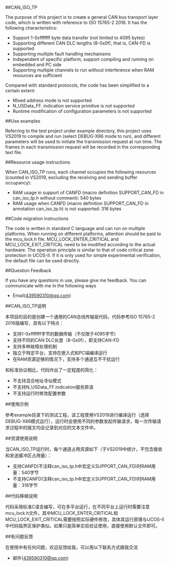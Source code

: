 ##CAN_ISO_TP

The purpose of this project is to create a general CAN bus transport layer code, which is written with reference to ISO 15765-2 2016. It has the following characteristics:

* Support 1-0xfffffff byte data transfer (not limited to 4095 bytes)
* Supporting different CAN DLC lengths (8-0x0f), that is, CAN-FD is supported
* Supporting multiple fault handling mechanisms
* Independent of specific platform, support compiling and running on embedded and PC side
* Supporting multiple channels to run without interference when RAM resources are sufficient

Compared with standard protocols, the code has been simplified to a certain extent:

* Mixed address mode is not supported
* N_USData_FF. indication service primitive is not supported
* Runtime modification of configuration parameters is not supported

##Use examples

Referring to the test project under example directory, this project uses VS2019 to compile and run (select DEBUG-X86 mode to run), and different parameters will be used to initiate the transmission request at run time. The frames in each transmission request will be recorded in the corresponding text file.

##Resource usage instructions

When CAN_ISO_TP runs, each channel occupies the following resources (counted in VS2019, excluding the receiving and sending buffer occupancy):

* RAM usage in support of CANFD (macro definition SUPPORT_CAN_FD in can_iso_tp.h without comment): 540 bytes
* RAM usage when CANFD (macro definition SUPPORT_CAN_FD in annotation can_iso_tp.h) is not supported: 316 bytes

##Code migration instructions

The code is written in standard C language and can run on multiple platforms. When running on different platforms, attention should be paid to the mcu_lock.h file. MCU_LOCK_ENTER_CRITICAL and MCU_LOCK_EXIT_CRITICAL need to be modified according to the actual hardware. The operation principle is similar to that of code critical zone protection in UCOS-II. If it is only used for simple experimental verification, the default file can be used directly.

##Question Feedback

If you have any questions in use, please give me feedback. You can communicate with me in the following ways

* Email(439590310@qq.com)






##CAN_ISO_TP说明

本项目的目的是创建一个通用的CAN总线传输层代码，代码参考ISO 15765-2 2016版编写，具有以下特点：

* 支持1-0xfffffff字节的数据传输（不仅限于4095字节）
* 支持不同的CAN DLC长度（8-0x0f），即支持CAN-FD
* 支持多种故障处理机制
* 独立于特定平台，支持在嵌入式和PC端编译运行
* 在RAM资源足够的情况下，支持多个通道互不干扰运行

和标准协议相比，代码作出了一定程度的简化：

* 不支持混合地址寻址模式
* 不支持N_USData_FF.indication服务原语
* 不支持运行时修改配置参数

##使用示例

参考example目录下的测试工程，该工程使用VS2019进行编译运行（选择DEBUG-X86模式运行），运行时会使用不同的参数发起传输请求，每一次传输请求过程中的报文均会记录到对应的文本文件中。

##资源使用说明

当CAN_ISO_TP运行时，每个通道占用资源如下（于VS2019中统计，不包含接收和发送缓冲区占用量）：

* 支持CANFD(不注释can_iso_tp.h中宏定义SUPPORT_CAN_FD)时RAM用量：540字节
* 不支持CANFD(注释can_iso_tp.h中宏定义SUPPORT_CAN_FD)时RAM用量：316字节

##代码移植说明

代码采用标准C语言编写，可在多平台运行，在不同平台上运行时需要注意mcu_lock.h文件，其中MCU_LOCK_ENTER_CRITICAL和MCU_LOCK_EXIT_CRITICAL需要按照实际硬件修改，具体其运行原理与UCOS-II中代码临界区保护类似。如果只是简单实验验证使用，直接使用默认文件即可。

##有问题反馈

在使用中有任何问题，欢迎反馈给我，可以用以下联系方式跟我交流

* 邮件(439590310@qq.com)